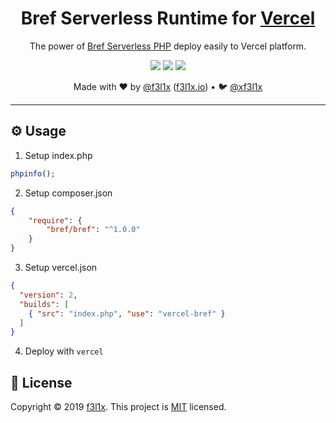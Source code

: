 <h1 align=center>Bref Serverless Runtime for <a href="https://vercel.com">Vercel</a></h1>

<p align=center>
  The power of <a href="https://github.com/brefphp/bref">Bref Serverless PHP</a> deploy easily to Vercel platform.
</p>

<p align=center>
  <a href="https://www.npmjs.com/package/vercel-bref"><img src="https://badgen.net/npm/v/vercel-bref"></a>
  <a href="https://www.npmjs.com/package/vercel-bref"><img src="https://badgen.net/npm/dt/vercel-bref"></a>
  <a href="https://www.npmjs.com/package/vercel-bref"><img src="https://badgen.net/github/checks/juicyfx/vercel-bref/"></a>
</p>

<p align=center>
Made with  ❤️  by <a href="https://github.com/f3l1x">@f3l1x</a> (<a href="https://f3l1x.io">f3l1x.io</a>) • 🐦 <a href="https://twitter.com/xf3l1x">@xf3l1x</a>
</p>

-----

## ⚙️ Usage

1. Setup index.php

```php
phpinfo();
```

2. Setup composer.json

```json
{
    "require": {
        "bref/bref": "^1.0.0"
    }
}
```

3. Setup vercel.json

```json
{
  "version": 2,
  "builds": [
    { "src": "index.php", "use": "vercel-bref" }
  ]
}
```

4. Deploy with `vercel`

## 📝 License

Copyright © 2019 [f3l1x](https://github.com/f3l1x).
This project is [MIT](LICENSE) licensed.
